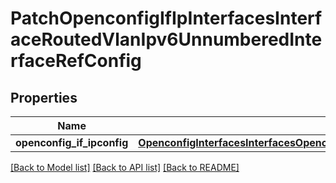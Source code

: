 # PatchOpenconfigIfIpInterfacesInterfaceRoutedVlanIpv6UnnumberedInterfaceRefConfig

## Properties
Name | Type | Description | Notes
------------ | ------------- | ------------- | -------------
**openconfig_if_ipconfig** | [**OpenconfigInterfacesInterfacesOpenconfiginterfacesinterfacesSubinterfacesOpenconfigifipipv4UnnumberedInterfacerefConfig**](OpenconfigInterfacesInterfacesOpenconfiginterfacesinterfacesSubinterfacesOpenconfigifipipv4UnnumberedInterfacerefConfig.md) |  | [optional] 

[[Back to Model list]](../README.md#documentation-for-models) [[Back to API list]](../README.md#documentation-for-api-endpoints) [[Back to README]](../README.md)


